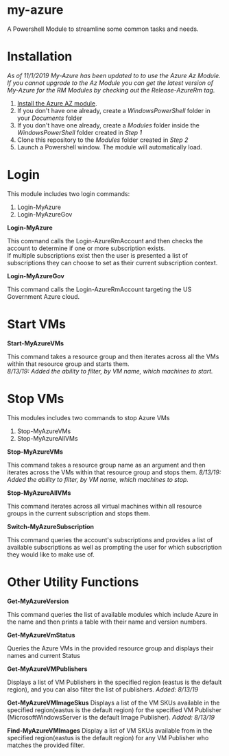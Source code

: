# my-azure
A Powershell Module to streamline some common tasks and needs.

Installation
========
*As of 11/1/2019 My-Azure has been updated to to use the Azure Az Module.  If you cannot upgrade to the Az Module you can get the latest version of My-Azure for the RM Modules by checking out the Release-AzureRm tag.*

1. [Install the Azure AZ module](https://docs.microsoft.com/en-us/powershell/azure/install-az-ps?view=azps-2.8.0).
1. If you don't have one already, create a *WindowsPowerShell* folder in your *Documents* folder
1. If you don't have one already, create a *Modules* folder inside the *WindowsPowerShell* folder created in *Step 1*
1. Clone this repository to the *Modules* folder created in *Step 2*
1. Launch a Powershell window. The module will automatically load.

# Login
This module includes two login commands:
1. Login-MyAzure
2. Login-MyAzureGov

**Login-MyAzure**

This command calls the Login-AzureRmAccount and then checks the account to determine if one or more subscription exists.  
If multiple subscriptions exist then the user is presented a list of subscriptions they can choose to set as their
current subscription context.

**Login-MyAzureGov**

This command calls the Login-AzureRmAccount targeting the US Government Azure cloud.

# Start VMs

**Start-MyAzureVMs**

This command takes a resource group and then iterates across all the VMs within that resource group and starts them.  
*8/13/19: Added the ability to filter, by VM name, which machines to start.*

# Stop VMs
This modules includes two commands to stop Azure VMs
1. Stop-MyAzureVMs
2. Stop-MyAzureAllVMs

**Stop-MyAzureVMs**

This command takes a resource group name as an argument and then iterates across the VMs within that resource group and stops them.
*8/13/19: Added the ability to filter, by VM name, which machines to stop.*

**Stop-MyAzureAllVMs**

This command iterates across all virtual machines within all resource groups in the current subscription and stops them.

**Switch-MyAzureSubscription**

This command queries the account's subscriptions and provides a list of available subscriptions as well as prompting the user for which subscription they would like to make use of.

# Other Utility Functions

**Get-MyAzureVersion**

This command queries the list of available modules which include Azure in the name and then prints a table with their name and version numbers.

**Get-MyAzureVmStatus**

Queries the Azure VMs in the provided resource group and displays their names and current Status

**Get-MyAzureVMPublishers**

Displays a list of VM Publishers in the specified region (eastus is the default region), and you can also filter the list of publishers.
*Added: 8/13/19*

**Get-MyAzureVMImageSkus**
Displays a list of the VM SKUs available in the specified region(eastus is the default region) for the specified VM Publisher (MicrosoftWindowsServer is the default Image Publisher).
*Added: 8/13/19*

**Find-MyAzureVMImages**
Display a list of VM SKUs available from in the specified region(eastus is the default region) for any VM Publisher who matches the provided filter.
